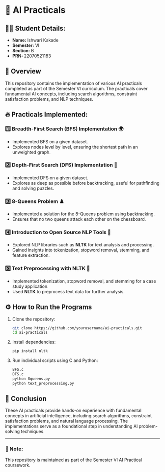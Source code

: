 # 🚀 AI Practicals

## 🧑‍🎓 Student Details:
- **Name:** Ishwari Kakade 
- **Semester:** VI  
- **Section:** B
- **PRN:** 22070521183  

## 📌 Overview
This repository contains the implementation of various AI practicals completed as part of the Semester VI curriculum. The practicals cover fundamental AI concepts, including search algorithms, constraint satisfaction problems, and NLP techniques.

## 🔥 Practicals Implemented:

### 1️⃣ Breadth-First Search (BFS) Implementation 🌍
- Implemented BFS on a given dataset.
- Explores nodes level by level, ensuring the shortest path in an unweighted graph.

### 2️⃣ Depth-First Search (DFS) Implementation 🔎
- Implemented DFS on a given dataset.
- Explores as deep as possible before backtracking, useful for pathfinding and solving puzzles.

### 3️⃣ 8-Queens Problem ♟️
- Implemented a solution for the 8-Queens problem using backtracking.
- Ensures that no two queens attack each other on the chessboard.

### 4️⃣ Introduction to Open Source NLP Tools 📖
- Explored NLP libraries such as **NLTK** for text analysis and processing.
- Gained insights into tokenization, stopword removal, stemming, and feature extraction.

### 5️⃣ Text Preprocessing with NLTK 📝
- Implemented tokenization, stopword removal, and stemming for a case study application.
- Used **NLTK** to preprocess text data for further analysis.

## ⚙️ How to Run the Programs
1. Clone the repository:
   ```bash
   git clone https://github.com/yourusername/ai-practicals.git
   cd ai-practicals
   ```
2. Install dependencies:
   ```bash
   pip install nltk
   ```
3. Run individual scripts using C and Python:
   ```bash
   BFS.c
   DFS.c
   python 8queens.py
   python text_preprocessing.py
   ```

## 🎯 Conclusion
These AI practicals provide hands-on experience with fundamental concepts in artificial intelligence, including search algorithms, constraint satisfaction problems, and natural language processing. The implementations serve as a foundational step in understanding AI problem-solving techniques.

---

### 📢 Note:
This repository is maintained as part of the Semester VI AI Practical coursework.

